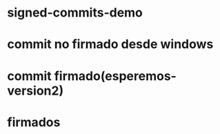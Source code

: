# signed-commits-demo

# commit no firmado desde windows

# commit firmado(esperemos-version2)
# firmados
